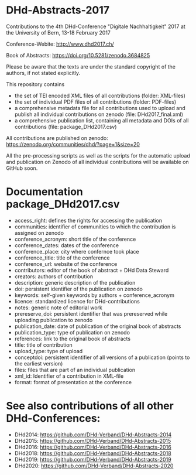 # DHd-Abstracts-2017

Contributions to the 4th DHd-Conference "Digitale Nachhaltigkeit" 2017 at the University of Bern, 13-18 February 2017

Conference-Webite: http://www.dhd2017.ch/

Book of Abstracts: https://doi.org/10.5281/zenodo.3684825

Please be aware that the texts are under the standard copyright of the authors, if not stated explicitly.

This repository contains 
- the set of TEI encoded XML files of all contributions (folder: XML-files)
- the set of individual PDF files of all contributions (folder: PDF-files)
- a comprehensive metadata file for all contributions used to upload and publish all individual contributions on zenodo (file: DHd2017_final.xml)
- a comprehensive publication list, containing all metadata and DOIs of all contributions (file: package_DHd2017.csv)

All contributions are published on zenodo: https://zenodo.org/communities/dhd/?page=1&size=20

All the pre-processing scripts as well as the scripts for the automatic upload and publication on Zenodo of all individual contributions will be available on GitHub soon.

# Documentation package_DHd2017.csv

- access_right: defines the rights for accessing the publication
- communities: identifier of communities to which the contribution is assigned on zenodo
- conference_acronym: short title of the conference
- conference_dates: dates of the conference
- conference_place: city where confernce took place
- conference_title: title of the conference
- conference_url: website of the conference
- contributors: editor of the book of abstract + DHd Data Steward
- creators: authors of contribution
- description: generic description of the publication
- doi: persistent identifier of the publication on zenodo
- keywords: self-given keywords by authors + conference_acronym
- licence: standardized licence for DHd-contributions
- notes: generic note of editorial work
- prereserve_doi: persistent identifier that was prereserved while uploading publication to zenodo
- publication_date: date of publication of the original book of abstracts
- publication_type: type of publication on zenodo
- references: link to the original book of abstracts
- title: title of contribution
- upload_type: type of upload
- conceptdoi: persistent identifier of all versions of a publication (points to the earliest version)
- files: files that are part of an individual publication
- xml_id: Identifier of a contribution in XML-file
- format: format of presentation at the conference

# See also contributions of all other DHd-Conferences:

- DHd2014: https://github.com/DHd-Verband/DHd-Abstracts-2014
- DHd2015: https://github.com/DHd-Verband/DHd-Abstracts-2015
- DHd2016: https://github.com/DHd-Verband/DHd-Abstracts-2016
- DHd2018: https://github.com/DHd-Verband/DHd-Abstracts-2018
- DHd2019: https://github.com/DHd-Verband/DHd-Abstracts-2019
- DHd2020: https://github.com/DHd-Verband/DHd-Abstracts-2020
